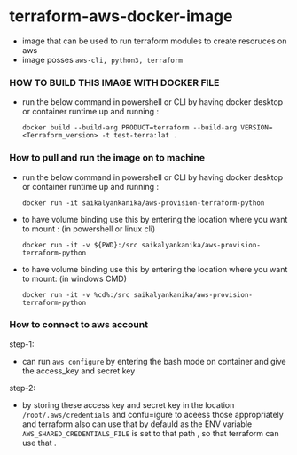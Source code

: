 # terraform-aws-docker-image
- image that can be used to run terraform modules to create resoruces on aws
- image posses ```aws-cli, python3, terraform```

### HOW TO BUILD THIS IMAGE WITH DOCKER FILE
- run the below command in powershell or CLI by having docker desktop or container runtime up and running :

     ```docker build --build-arg PRODUCT=terraform --build-arg VERSION=<Terraform_version> -t test-terra:lat . ``` 

### How to pull and run the image on to machine
- run the below command in powershell or CLI by having docker desktop or container runtime up and running :

    ```docker run -it saikalyankanika/aws-provision-terraform-python```
- to have volume binding use this by entering the location where you want to mount  : (in powershell or linux cli)

    ```docker run -it -v ${PWD}:/src saikalyankanika/aws-provision-terraform-python```

- to have volume binding use this by entering the location where you want to mount: (in windows CMD)

    ```docker run -it -v %cd%:/src saikalyankanika/aws-provision-terraform-python```




### How to connect to aws account 
 step-1:
 - can run ```aws configure``` by entering the bash mode on container and give the  access_key and secret key 

 step-2:

- by storing these access key and secret key in the location ```/root/.aws/credentials``` and confu=igure to aceess those appropriately and terraform also can use that by defauld as the ENV variable ```AWS_SHARED_CREDENTIALS_FILE``` is set to that path , so that terraform can use that .